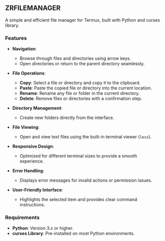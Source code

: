 
## ZRFILEMANAGER  
A simple and efficient file manager for Termux, built with Python and curses library.  

### Features  
- **Navigation**:  
  - Browse through files and directories using arrow keys.  
  - Open directories or return to the parent directory seamlessly.  

- **File Operations**:  
  - **Copy**: Select a file or directory and copy it to the clipboard.  
  - **Paste**: Paste the copied file or directory into the current location.  
  - **Rename**: Rename any file or folder in the current directory.  
  - **Delete**: Remove files or directories with a confirmation step.  

- **Directory Management**:  
  - Create new folders directly from the interface.  

- **File Viewing**:  
  - Open and view text files using the built-in terminal viewer (`less`).  

- **Responsive Design**:  
  - Optimized for different terminal sizes to provide a smooth experience.  

- **Error Handling**:  
  - Displays error messages for invalid actions or permission issues.  

- **User-Friendly Interface**:  
  - Highlights the selected item and provides clear command instructions.  

### Requirements  
- **Python**: Version 3.x or higher.  
- **curses Library**: Pre-installed on most Python environments.  
